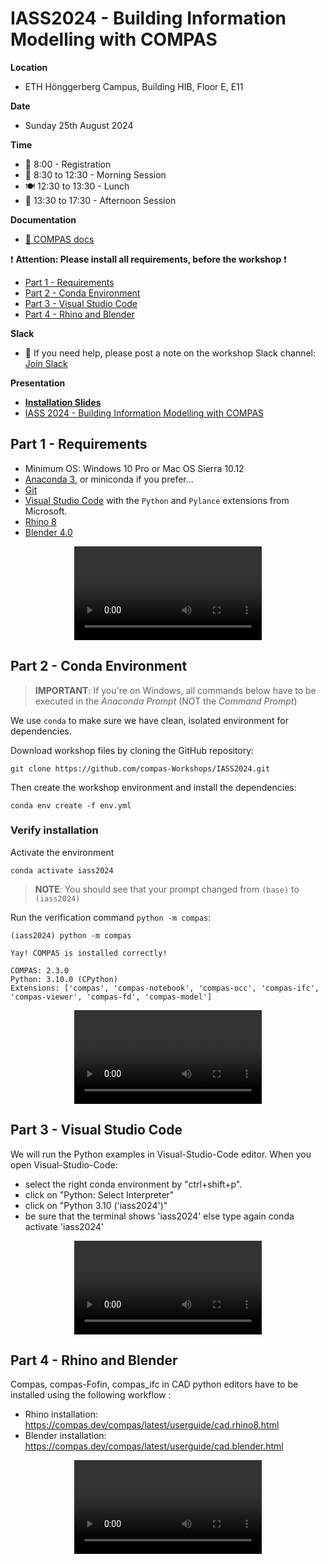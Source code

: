 # IASS2024 - Building Information Modelling with COMPAS

**Location**
* ETH Hönggerberg Campus, Building HIB, Floor E, E11

**Date**
* Sunday 25th August 2024

**Time**
* 📝 8:00 - Registration
* 🌅 8:30 to 12:30 - Morning Session
* 🍽️ 12:30 to 13:30 - Lunch
* 🌇 13:30 to 17:30 - Afternoon Session

**Documentation**
* [📃 COMPAS docs](https://compas.dev)


:exclamation: **Attention: Please install all requirements, before the workshop** :exclamation:
* [Part 1 - Requirements](#part-1---requirements)
* [Part 2 - Conda Environment](#part-2---conda-environment)
* [Part 3 - Visual Studio Code](#part-3---visual-studio-code)
* [Part 4 - Rhino and Blender](#part-4---rhino-and-blender)

**Slack**
* :loudspeaker: If you need help, please post a note on the workshop Slack channel: [Join Slack](https://join.slack.com/t/iass2024/invite/enQtNzQ4NjM2NzgxNjExOC0xMDFkNTc3MzIwYjUwMjg2ZTBjMzNlNjY0NzY4MzUxMzZhNTdhMDhhNmExZWU1MjViMThlNWMyYjdlMWViZWNk?x=x-p7478427615159-7492983888418-7490099579333)

**Presentation**
* [**Installation Slides**](https://docs.google.com/presentation/d/16EuhLaW2rxKc8An3LFzQjU9iB8ruaGXISeOHUOhu5rw/edit#slide=id.g2f4bba232ed_1_43)
* [IASS 2024 - Building Information Modelling with COMPAS](https://docs.google.com/presentation/d/1jFXqqwnK6FNqnpAwlR4I0-DgS6SMbqrILT1w2i2q2XQ/edit?pli=1#slide=id.p)

## Part 1 - Requirements

* Minimum OS: Windows 10 Pro or Mac OS Sierra 10.12
* [Anaconda 3](https://www.anaconda.com/), or miniconda if you prefer...
* [Git](https://git-scm.com/)
* [Visual Studio Code](https://code.visualstudio.com/) with the `Python` and `Pylance` extensions from Microsoft.
* [Rhino 8](https://www.rhino3d.com/download) 
* [Blender 4.0](https://download.blender.org/release/Blender4.0/)

<div align="center">
  <video src="https://github.com/user-attachments/assets/74884b1b-3bac-4080-9275-eb9bcdff3209" controls>
    Your browser does not support the video tag.
  </video>
</div>

## Part 2 - Conda Environment

> **IMPORTANT**: If you're on Windows, all commands below have to be executed in the *Anaconda Prompt* (NOT the *Command Prompt*)

We use `conda` to make sure we have clean, isolated environment for dependencies.

Download workshop files by cloning the GitHub repository:

    git clone https://github.com/compas-Workshops/IASS2024.git

Then create the workshop environment and install the dependencies:

    conda env create -f env.yml


[comment]: <> ( Incase mistakes were made, remove the current environment and try again: ```conda deactivate && conda env remove -n iass2024 && conda clean --all``` )

### Verify installation

Activate the environment

    conda activate iass2024

> **NOTE**: You should see that your prompt changed from `(base)` to `(iass2024)`

Run the verification command `python -m compas`:

    (iass2024) python -m compas

    Yay! COMPAS is installed correctly!

    COMPAS: 2.3.0
    Python: 3.10.0 (CPython)
    Extensions: ['compas', 'compas-notebook', 'compas-occ', 'compas-ifc', 'compas-viewer', 'compas-fd', 'compas-model']


<div align="center">
  <video src="https://github.com/user-attachments/assets/17b311f6-9dcf-4598-afd8-3f3c2a53e9f8" controls>
    Your browser does not support the video tag.
  </video>
</div>

## Part 3 - Visual Studio Code

We will run the Python examples in Visual-Studio-Code editor.
When you open Visual-Studio-Code:
* select the right conda environment by "ctrl+shift+p". 
* click on "Python: Select Interpreter" 
* click on "Python 3.10 ('iass2024')"
* be sure that the terminal shows 'iass2024' else type again conda activate 'iass2024'

<div align="center">
  <video src="https://github.com/user-attachments/assets/0423c780-c774-47f8-8c4c-17e2b394fc94" controls>
    Your browser does not support the video tag.
  </video>
</div>

## Part 4 - Rhino and Blender

Compas, compas-Fofin, compas_ifc in CAD python editors have to be installed using the following workflow :
* Rhino installation: https://compas.dev/compas/latest/userguide/cad.rhino8.html
* Blender installation: https://compas.dev/compas/latest/userguide/cad.blender.html

<div align="center">
  <video src="https://github.com/user-attachments/assets/c8db40a8-1e14-4165-8a02-0eccf571bb18" controls>
    Your browser does not support the video tag.
  </video>
</div>






